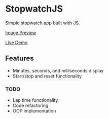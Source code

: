 

# StopwatchJS

Simple stopwatch app built with JS. 

[Image Preview](https://stopwatchapp.iamtowbee.repl.co/bg.jpg)

[Live Demo](https://stopwatchapp.iamtowbee.repl.co/)

## Features

- Minutes, seconds, and milliseconds display
- Start/stop and reset functionality

### TODO
- Lap time functionality
- Code refactoring
- OOP implementation
